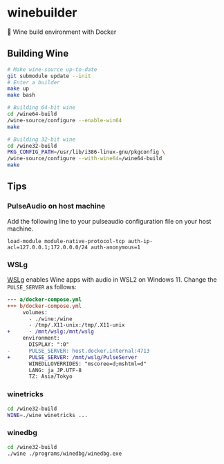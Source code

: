 # winebuilder

🍷 Wine build environment with Docker

## Building Wine

```bash
# Make wine-source up-to-date
git submodule update --init
# Enter a builder
make up
make bash

# Building 64-bit wine 
cd /wine64-build
/wine-source/configure --enable-win64
make

# Building 32-bit wine
cd /wine32-build
PKG_CONFIG_PATH=/usr/lib/i386-linux-gnu/pkgconfig \
/wine-source/configure --with-wine64=/wine64-build
make
```

## Tips

### PulseAudio on host machine

Add the following line to your pulseaudio configuration file on your host machine.

```
load-module module-native-protocol-tcp auth-ip-acl=127.0.0.1;172.0.0.0/24 auth-anonymous=1
```

### WSLg

[WSLg](https://github.com/microsoft/wslg) enables Wine apps with audio in WSL2 on Windows 11.
Change the `PULSE_SERVER` as follows:

```diff
--- a/docker-compose.yml
+++ b/docker-compose.yml
     volumes:
       - ./wine:/wine
       - /tmp/.X11-unix:/tmp/.X11-unix
+      - /mnt/wslg:/mnt/wslg
     environment:
       DISPLAY: ":0"
-      PULSE_SERVER: host.docker.internal:4713
+      PULSE_SERVER: /mnt/wslg/PulseServer
       WINEDLLOVERRIDES: "mscoree=d;mshtml=d"
       LANG: ja_JP.UTF-8
       TZ: Asia/Tokyo
```

### winetricks

```bash
cd /wine32-build
WINE=./wine winetricks ...
```

### winedbg

```bash
cd /wine32-build
./wine ./programs/winedbg/winedbg.exe
```
